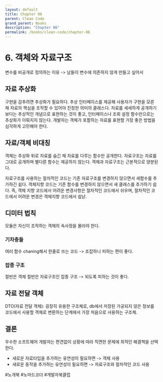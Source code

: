```yaml
---
layout: default
title: Chapter 06
parent: Clean Code
grand_parent: Books
description: "Chapter 06"
permalink: /books/clean-code/chapter-06
---
```


# 6. 객체와 자료구조
변수를 비공개로 정의하는 이유 -> 남들이 변수에 의존하지 않게 만들고 싶어서

## 자료 추상화
구현을 감추려면 추상화가 필요하다. 추상 인터페이스를 제공해 사용자가 구현을 모른 채 자료의 핵심을 조작할 수 있어야 진정한 의미의 클래스다.
자료를 세세하게 공개하기 보다는 추상적인 개념으로 표현하는 것이 좋고, 인터페이스나 조회 설정 함수만으로는 추상화가 이뤄지지 않는다.
개발자는 객체가 포함하는 자료를 표현할 가장 좋은 방법을 심각하게 고민해야 한다. 

## 자료/객체 비대칭
객체는 추상화 뒤로 자료를 숨긴 채 자료를 다루는 함수만 공개한다. 자료구조는 자료를 그대로 공개하며 별다른 함수는 제공하지 않는다. 
객체과 자료구조는 근본적으로 양분된다.

자료구조를 사용하는 절차적인 코드는 기존 자료구조를 변경하지 않으면서 새함수를 추가하긴 쉽다.
객체지향 코드는 기존 함수를 변경하지 않으면서 새 클래스를 추가하기 쉽다. 
즉, 객체 지향 코드에서 어려운 변경사항은 절차적인 코드에서 쉬우며, 절차적인 코드에서 어려운 변경은 객체지향 코드에서 쉽낟. 

## 디미터 법칙
모듈은 자신이 조작하는 객체의 속사정을 몰라야 한다. 

### 기차충돌
여러 함수 chaning해서 한줄로 쓰는 코드 -> 조잡하니 피하는 편이 좋다.

### 잡종 구조
절반은 객체 절반은 자료구조인 잡종 구조 -> 되도록 피하는 것이 좋다. 

## 자료 전달 객체
DTO(자료 전달 객체): 굉장히 유용한 구조체로, db에서 저장된 가공되지 않은 정보를 코드에서 사용할 객체로 변환하는 단계에서 가장 처음으로 사용하는 구조체. 

## 결론
우수한 소프트웨어 개발자는 편견없이 상황에 따라 직면한 문제에 최적인 해결책을 선택한다. 
- 새로운 자료타입을 추가하는 유연성이 필요하면 -> 객체 사용
- 새로운 동작을 추가하는 유연성이 필요하면 -> 자료구조와 절차적인 코드 사용

#노개북 #노마드코더 #개발자북클럽
